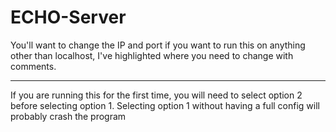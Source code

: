 # ECHO-Server

You'll want to change the IP and port if you want to run this on anything other than localhost, I've highlighted where you need to change with comments.

--------------------

If you are running this for the first time, you will need to select option 2 before selecting option 1. Selecting option 1 without having a full config will probably crash the program
